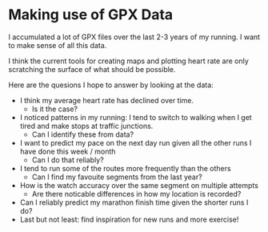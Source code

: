 # Making use of GPX Data

I accumulated a lot of GPX files over the last 2-3 years of my running. I want to make sense of all this data. 

I think the current tools for creating maps and plotting heart rate are only scratching the surface of what should be possible. 

Here are the quesions I hope to answer by looking at the data:

- I think my average heart rate has declined over time. 
  - Is it the case?
- I noticed patterns in my running: I tend to switch to walking when I get tired and make stops at traffic junctions. 
  - Can I identify these from data?
- I want to predict my pace on the next day run given all the other runs I have done this week / month
  - Can I do that reliably?
- I tend to run some of the routes more frequently than the others
  - Can I find my favouite segments from the last year?
- How is the watch accuracy over the same segment on multiple attempts
  - Are there noticable differences in how my location is recorded?
- Can I reliably predict my marathon finish time given the shorter runs I do? 
- Last but not least: find inspiration for new runs and more exercise!
